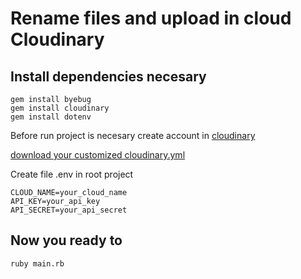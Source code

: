 # Rename files and upload in cloud Cloudinary

## Install dependencies necesary

```
gem install byebug
gem install cloudinary
gem install dotenv
```

Before run project is necesary create account in [cloudinary](https://cloudinary.com/)

[download your customized cloudinary.yml](https://cloudinary.com/console/cloudinary.yml)

Create file .env in root project

```
CLOUD_NAME=your_cloud_name
API_KEY=your_api_key
API_SECRET=your_api_secret
```

## Now you ready to

```
ruby main.rb
```

